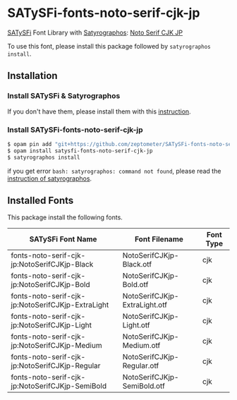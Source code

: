 # SATySFi-fonts-noto-serif-cjk-jp
[SATySFi](https://github.com/gfngfn/SATySFi) Font Library with [Satyrographos](https://github.com/na4zagin3/satyrographos): [Noto Serif CJK JP](https://www.google.com/get/noto/)

To use this font, please install this package followed by `satyrographos install`.

## Installation
### Install SATySFi & Satyrographos
If you don't have them, please install them with this [instruction](https://github.com/na4zagin3/satyrographos).

### Install SATySFi-fonts-noto-serif-cjk-jp
```sh
$ opam pin add "git+https://github.com/zeptometer/SATySFi-fonts-noto-serif-cjk-jp.git"
$ opam install satysfi-fonts-noto-serif-cjk-jp
$ satyrographos install
```

if you get error `bash: satyrographos: command not found`, please read the [instruction of satyrographos](https://github.com/na4zagin3/satyrographos).

## Installed Fonts
This package install the following fonts.

| SATySFi Font Name | Font Filename | Font Type |
|-------------------|---------------|-----------|
| fonts-noto-serif-cjk-jp:NotoSerifCJKjp-Black | NotoSerifCJKjp-Black.otf | cjk |
| fonts-noto-serif-cjk-jp:NotoSerifCJKjp-Bold | NotoSerifCJKjp-Bold.otf | cjk |
| fonts-noto-serif-cjk-jp:NotoSerifCJKjp-ExtraLight | NotoSerifCJKjp-ExtraLight.otf | cjk |
| fonts-noto-serif-cjk-jp:NotoSerifCJKjp-Light | NotoSerifCJKjp-Light.otf | cjk |
| fonts-noto-serif-cjk-jp:NotoSerifCJKjp-Medium | NotoSerifCJKjp-Medium.otf | cjk |
| fonts-noto-serif-cjk-jp:NotoSerifCJKjp-Regular | NotoSerifCJKjp-Regular.otf | cjk |
| fonts-noto-serif-cjk-jp:NotoSerifCJKjp-SemiBold | NotoSerifCJKjp-SemiBold.otf | cjk |

